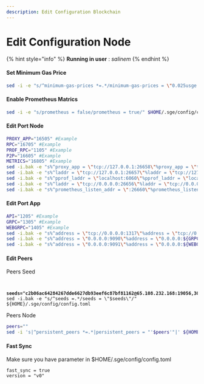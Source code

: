 ```yaml
---
description: Edit Configuration Blockchain
---
```


# Edit Configuration Node

{% hint style="info" %}
**Running in user** : _salinem_
{% endhint %}

#### Set Minimum Gas Price

```bash
sed -i -e "s/^minimum-gas-prices *=.*/minimum-gas-prices = \"0.025usge \"/" $HOME/.sge/config/app.toml
```

#### **Enable Prometheus Matrics**

```bash
sed -i -e "s/prometheus = false/prometheus = true/" $HOME/.sge/config/config.toml
```

#### Edit Port Node

```bash
PROXY_APP="16505" #Example
RPC="16705" #Example
PROF_RPC="1105" #Example
P2P="16605" #Example
METRICS="16805" #Example
sed -i.bak -e "s%^proxy_app = \"tcp://127.0.0.1:26658\"%proxy_app = \"tcp://127.0.0.1:${PROXY_APP}\"%" $HOME/.sge/config/config.toml 
sed -i.bak -e "s%^laddr = \"tcp://127.0.0.1:26657\"%laddr = \"tcp://127.0.0.1:${RPC}\"%" $HOME/.sge/config/config.toml 
sed -i.bak -e "s%^pprof_laddr = \"localhost:6060\"%pprof_laddr = \"localhost:${PROF_RPC}\"%" $HOME/.sge/config/config.toml 
sed -i.bak -e "s%^laddr = \"tcp://0.0.0.0:26656\"%laddr = \"tcp://0.0.0.0:${P2P}\"%" $HOME/.sge/config/config.toml 
sed -i.bak -e "s%^prometheus_listen_addr = \":26660\"%prometheus_listen_addr = \":${METRICS}\"%" $HOME/.sge/config/config.toml

```

#### Edit Port App

```bash
API="1205" #Example
GRPC="1305" #Example
WEBGRPC="1405" #Example
sed -i.bak -e "s%^address = \"tcp://0.0.0.0:1317\"%address = \"tcp://0.0.0.0:${API}\"%" $HOME/.sge/config/app.toml
sed -i.bak -e "s%^address = \"0.0.0.0:9090\"%address = \"0.0.0.0:${GRPC}\"%" $HOME/.sge/config/app.toml
sed -i.bak -e "s%^address = \"0.0.0.0:9091\"%address = \"0.0.0.0:${WEBGRPC}\"%" $HOME/.sge/config/app.toml
```

#### Edit Peers

Peers Seed

<pre class="language-bash"><code class="lang-bash">

<strong>seeds="c2b06ac64284267dde6627db93eef6c87bf81162@65.108.232.168:19056,304535618b71c2fe217fe771c745443ea3d7815e@65.108.0.94:17756,88f341a9670494c3d529934dc578eec1b00f4aa1@141.94.168.85:26656,c298f3b9d90a5258d48a97ab0577de734a4052dc@65.108.204.209:17756,49d3176741019c4fa911183725981d44c6d51c44@3.34.129.58:26656,423b0dafd7a6b9ea5406d5a0fbae667d9d7ffc11@142.132.248.253:22656,62b3744b7b703de5d946301aa6ea092cda89e02f@213.239.207.175:13156,9d6916344cea096b7adc86b67faf65f2815f09d3@167.235.39.5:60956,ba0a167567c7e08f4bb1e25ec24e42a85b07a0c5@148.113.20.208:17756,053d96f525122d4e20c20b6722d38b367cb04210@65.109.88.254:32656,d91ff3e80de5e07303efb74c6daa02d981b624c4@213.190.31.82:17756,a51476d949df940e636f6d072b14b42aac3a16a8@213.246.45.16:5656,31fa7b0ac148384262dc56c5e90a23e7d48f471d@167.179.79.232:26656,3247b9d019bca2e86e864f5abe8c9b28c2064548@95.165.89.222:24136,3bea9b46a5b067ccc9208e8952e684d37e18e5b0@141.164.56.119:26656,401a4986e78fe74dd7ead9363463ba4c704d8759@38.146.3.183:17756,fd55622051218695a44e1b23aa4347287d70a26d@176.9.92.135:46656,2fd9042e02321cccf513731d6a9bb70c3b12b62d@3.39.25.1:26656,ff69cca1c97a20057c571862e242635e2c460097@141.164.61.145:26656,c902c5873ef611cda24bf4f2be2229171223afdd@3.39.223.174:26656,26238cbb6bf285816bd06ca946b190e7248c389c@46.38.232.86:22656,6619d41e0a1be47c4a79a5438b81793f06ffbc86@65.21.226.187:60556,17da9d2fea9d6d431d390c3b9575547d8881da2b@185.16.39.190:11156,7258d8c7880167fca502592b8d64110d60e99a6b@65.108.232.180:17756,fe527359b6b6c5ad9cc6e2f6ed3af46018b29e15@136.243.36.60:17756,13d370cf706e0cbcbed962f7f5585efead848132@158.69.125.73:10456,d45e4471ed399bfa21c3f5d49c8f9ec0dc1940a7@150.230.137.157:26656,3fc703341935b9356addfe7b3aad8991d9c8a923@148.113.20.207:17756,08db9d08ff534ed65a1c7078e2406d18ff1cc385@51.210.223.84:17756,fa5c3f970a30023c5793cade0fa449d5c8c8e6d5@89.168.24.105:26656"
</strong>sed -i.bak -e "s/^seeds =.*/seeds = \"$seeds\"/" ${HOME}/.sge/config/config.toml
</code></pre>

Peers Node

```bash
peers=""
sed -i 's|^persistent_peers *=.*|persistent_peers = "'$peers'"|' ${HOME}/.sge/config/config.toml
```

#### Fast Sync

Make sure you have parameter in $HOME/.sge/config/config.toml

```
fast_sync = true
version = "v0"
```
